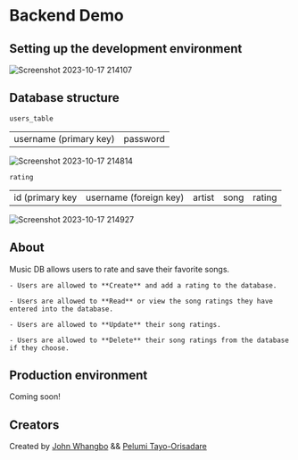 # Backend Demo

## Setting up the development environment

![Screenshot 2023-10-17 214107](https://github.com/jwwhangbo/COMP333-Backend-Demo/assets/98628508/0b4ab826-2530-45fd-8870-c8ebcc389567)

## Database structure
`users_table`
<table>
    <tr>
        <td>username (primary key)</td>
        <td>password</td>
    </tr>
</table>

![Screenshot 2023-10-17 214814](https://github.com/jwwhangbo/COMP333-Backend-Demo/assets/98628508/5cfdbd3c-568f-429d-b2ae-14ece64dd3d1)

`rating`
<table>
    <tr>
        <td>id (primary key</td>
        <td>username (foreign key)</td>
        <td>artist</td>
        <td>song</td>
        <td>rating</td>
    </tr>
</table>

![Screenshot 2023-10-17 214927](https://github.com/jwwhangbo/COMP333-Backend-Demo/assets/98628508/a670f7ed-67e4-467a-b0a3-4f8770ab1cbd)


## About

Music DB allows users to rate and save their favorite songs. 

    - Users are allowed to **Create** and add a rating to the database.
    
    - Users are allowed to **Read** or view the song ratings they have entered into the database.
    
    - Users are allowed to **Update** their song ratings.
    
    - Users are allowed to **Delete** their song ratings from the database if they choose. 

## Production environment

Coming soon!

## Creators
Created by [John Whangbo](https://github.com/jwwhangbo)  && [Pelumi Tayo-Orisadare](https://github.com/PelumiTayo)
